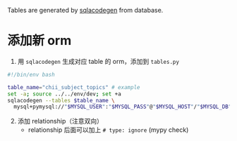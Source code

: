 Tables are generated by [sqlacodegen](https://github.com/agronholm/sqlacodegen) from database.

# 添加新 orm

1. 用 `sqlacodegen` 生成对应 table 的 orm，添加到 `tables.py`

```bash
#!/bin/env bash

table_name="chii_subject_topics" # example
set -a; source ../../env/dev; set +a
sqlacodegen --tables $table_name \
  mysql+pymysql://"$MYSQL_USER":"$MYSQL_PASS"@"$MYSQL_HOST"/"$MYSQL_DB"

```

2. 添加 relationship（注意双向）
   * relationship 后面可以加上 `# type: ignore` (mypy check)
